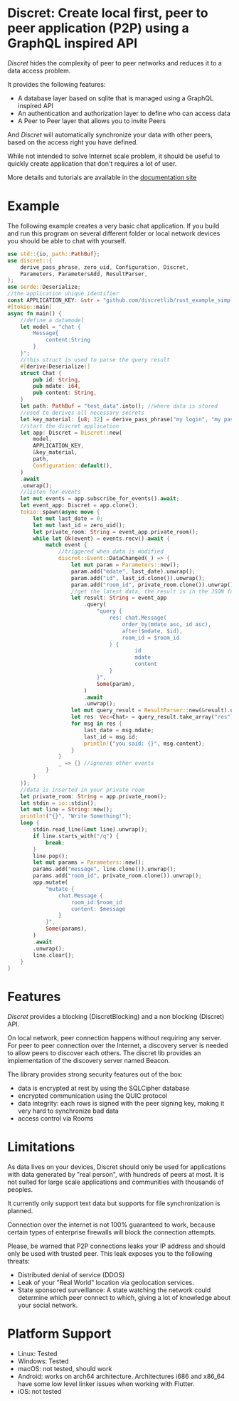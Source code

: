 # Discret: Create local first, peer to peer application (P2P) using a GraphQL inspired API

*Discret* hides the complexity of peer to peer networks and reduces it to a data access problem. 

It provides the following features:
- A database layer based on sqlite that is managed using a GraphQL inspired API
- An authentication and authorization layer to define who can access data
- A Peer to Peer layer that allows you to invite Peers

And *Discret* will automatically synchronize your data with other peers, based on the access right you have defined.

While not intended to solve Internet scale problem, it should be useful to quickly create application that don't requires a lot of user.

More details and tutorials are available in the [documentation site](https://discretlib.github.io/doc/)

# Example
The following example creates a very basic chat application. If you build and run this program on several different folder or local network devices
you should be able to chat with yourself.

```rust
use std::{io, path::PathBuf};
use discret::{
    derive_pass_phrase, zero_uid, Configuration, Discret,
    Parameters, ParametersAdd, ResultParser,
};
use serde::Deserialize;
//the application unique identifier
const APPLICATION_KEY: &str = "github.com/discretlib/rust_example_simple_chat";
#[tokio::main]
async fn main() {
    //define a datamodel
    let model = "chat {
        Message{
            content:String
        }
    }";
    //this struct is used to parse the query result
    #[derive(Deserialize)]
    struct Chat {
        pub id: String,
        pub mdate: i64,
        pub content: String,
    }
    let path: PathBuf = "test_data".into(); //where data is stored
    //used to derives all necessary secrets
    let key_material: [u8; 32] = derive_pass_phrase("my login", "my password");
    //start the discret application
    let app: Discret = Discret::new(
        model,
        APPLICATION_KEY,
        &key_material,
        path,
        Configuration::default(),
    )
    .await
    .unwrap();
    //listen for events
    let mut events = app.subscribe_for_events().await;
    let event_app: Discret = app.clone();
    tokio::spawn(async move {
        let mut last_date = 0;
        let mut last_id = zero_uid();
        let private_room: String = event_app.private_room();
        while let Ok(event) = events.recv().await {
            match event {
                //triggered when data is modified
                discret::Event::DataChanged(_) => {
                    let mut param = Parameters::new();
                    param.add("mdate", last_date).unwrap();
                    param.add("id", last_id.clone()).unwrap();
                    param.add("room_id", private_room.clone()).unwrap();
                    //get the latest data, the result is in the JSON format
                    let result: String = event_app
                        .query(
                            "query {
                                res: chat.Message(
                                    order_by(mdate asc, id asc),
                                    after($mdate, $id),
                                    room_id = $room_id
                                ) {
                                        id
                                        mdate
                                        content
                                }
                            }",
                            Some(param),
                        )
                        .await
                        .unwrap();
                    let mut query_result = ResultParser::new(&result).unwrap();
                    let res: Vec<Chat> = query_result.take_array("res").unwrap();
                    for msg in res {
                        last_date = msg.mdate;
                        last_id = msg.id;
                        println!("you said: {}", msg.content);
                    }
                }
                _ => {} //ignores other events
            }
        }
    });
    //data is inserted in your private room
    let private_room: String = app.private_room();
    let stdin = io::stdin();
    let mut line = String::new();
    println!("{}", "Write Something!");
    loop {
        stdin.read_line(&mut line).unwrap();
        if line.starts_with("/q") {
            break;
        }
        line.pop();
        let mut params = Parameters::new();
        params.add("message", line.clone()).unwrap();
        params.add("room_id", private_room.clone()).unwrap();
        app.mutate(
            "mutate {
                chat.Message {
                    room_id:$room_id
                    content: $message
                }
            }",
            Some(params),
        )
        .await
        .unwrap();
        line.clear();
    }
}
```
# Features
*Discret* provides a blocking (DiscretBlocking) and a non blocking (Discret) API.  

On local network, peer connection happens without requiring any server.
For peer to peer connection over the Internet, a discovery server is needed to allow peers to discover each others.
The discret lib provides an implementation of the discovery server named Beacon.

The library provides strong security features out of the box:
- data is encrypted at rest by using the SQLCipher database
- encrypted communication using the QUIC protocol
- data integrity: each rows is signed with the peer signing key, making it very hard to synchronize bad data
- access control via Rooms

# Limitations
As data lives on your devices, Discret should only be used for applications with data generated by "real person", with hundreds of peers at most.
It is not suited for large scale applications and communities with thousands of peoples.

It currently only support text data but supports for file synchronization is planned.

Connection over the internet is not 100% guaranteed to work, because certain types of enterprise firewalls will block the connection attempts.

Please, be warned that P2P connections leaks your IP address and should only be used with trusted peer.
This leak exposes you to the following threats:
- Distributed denial of service (DDOS)
- Leak of your "Real World" location via geolocation services.
- State sponsored surveillance: A state watching the network could determine which peer connect to which, giving a lot of knowledge about your social network.
  
# Platform Support
- Linux: Tested 
- Windows: Tested 
- macOS: not tested, should work
- Android: works on arch64 architecture. Architectures i686 and x86_64 have some low level linker issues when working with Flutter.
- iOS: not tested
